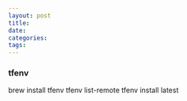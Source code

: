 ```yaml
---
layout: post
title:
date:
categories:
tags:
---
```


### tfenv

brew install tfenv
tfenv list-remote
tfenv install latest
